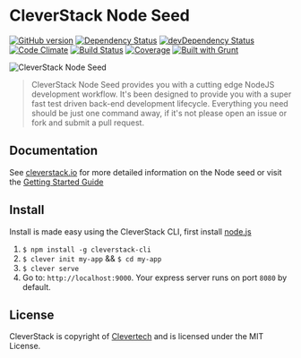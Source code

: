 CleverStack Node Seed
====================
[![GitHub version](https://badge.fury.io/gh/cleverstack%2Fnode-seed.png)](http://badge.fury.io/gh/cleverstack%2Fnode-seed) [![Dependency Status](https://david-dm.org/CleverStack/node-seed.png)](https://david-dm.org/CleverStack/node-seed) [![devDependency Status](https://david-dm.org/CleverStack/node-seed/dev-status.png)](https://david-dm.org/CleverStack/node-seed#info=devDependencies) [![Code Climate](https://codeclimate.com/github/CleverStack/node-seed.png)](https://codeclimate.com/github/CleverStack/node-seed) 
[![Build Status](https://secure.travis-ci.org/CleverStack/node-seed.png?branch=master)](https://travis-ci.org/CleverStack/node-seed) 
[![Coverage](https://codeclimate.com/github/CleverStack/node-seed/coverage.png)](https://codeclimate.com/github/CleverStack/node-seed) 
[![Built with Grunt](https://cdn.gruntjs.com/builtwith.png)](http://gruntjs.com/) 

![CleverStack Node Seed](http://cleverstack.github.io/assets/img/logos/node-seed-logo-clean.png "CleverStack Node Seed")

<blockquote>
CleverStack Node Seed provides you with a cutting edge NodeJS development workflow. It's been designed to provide you with a super fast test driven back-end development lifecycle. Everything you need should be just one command away, if it's not please open an issue or fork and submit a pull request.
</blockquote>

## Documentation

See [cleverstack.io](http://cleverstack.io/documentation/#backend) for more detailed information on the Node seed or visit the [Getting Started Guide](http://cleverstack.io/getting-started/)

## Install

Install is made easy using the CleverStack CLI, first install [node.js](http://nodejs.org)

1. `$ npm install -g cleverstack-cli`
2. `$ clever init my-app` && `$ cd my-app`
4. `$ clever serve`
5. Go to: `http://localhost:9000`. Your express server runs on port `8080` by default.

## License

CleverStack is copyright of [Clevertech](http://clevertech.biz) and is licensed under the MIT License.
